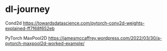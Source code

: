 # dl-journey

Cond2d
https://towardsdatascience.com/pytorch-conv2d-weights-explained-ff7f68f652eb

PyTorch MaxPool2D 
https://jamesmccaffrey.wordpress.com/2022/03/30/a-pytorch-maxpool2d-worked-example/
